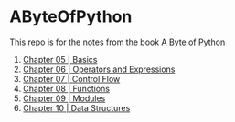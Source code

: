 AByteOfPython
=============

This repo is for the notes from the book [A Byte of Python](http://www.swaroopch.com/notes/python/)


1. [Chapter 05 | Basics](Chapter_05/ReadMe.md)
2. [Chapter 06 | Operators and Expressions](Chapter_06/ReadMe.md)
3. [Chapter 07 | Control Flow](Chapter_07/ReadMe.md)
4. [Chapter 08 | Functions](Chapter_08/ReadMe.md)
5. [Chapter 09 | Modules](Chapter_09/ReadMe.md)
6. [Chapter 10 | Data Structures](Chapter_10/ReadMe.md)
